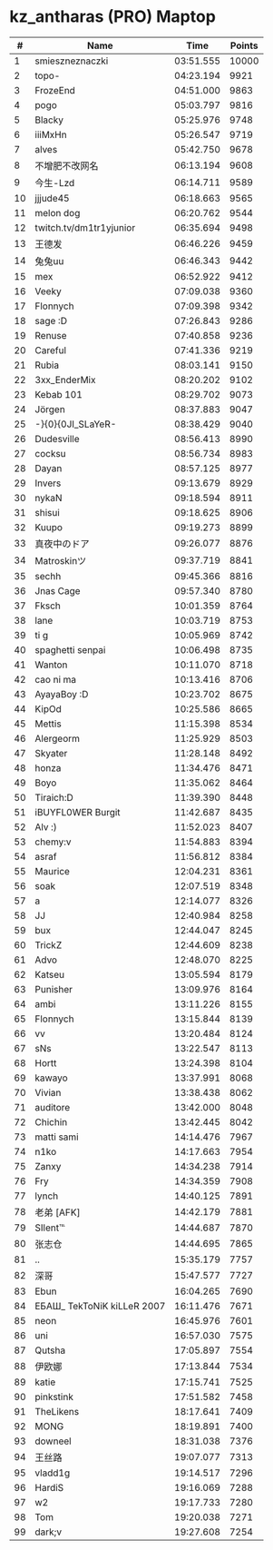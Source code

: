 # kz_antharas (PRO) Maptop

|  # | Name | Time | Points |
|-------------- | -------------- | -------------- | -------------- | 
| 1 | smieszneznaczki | 03:51.555 | 10000 | 
| 2 | topo- | 04:23.194 | 9921 | 
| 3 | FrozeEnd | 04:51.000 | 9863 | 
| 4 | pogo | 05:03.797 | 9816 | 
| 5 | Blacky | 05:25.976 | 9748 | 
| 6 | iiiMxHn | 05:26.547 | 9719 | 
| 7 | alves | 05:42.750 | 9678 | 
| 8 | 不增肥不改网名 | 06:13.194 | 9608 | 
| 9 | 今生-Lzd | 06:14.711 | 9589 | 
| 10 | jjjude45 | 06:18.663 | 9565 | 
| 11 | melon dog | 06:20.762 | 9544 | 
| 12 | twitch.tv/dm1tr1yjunior | 06:35.694 | 9498 | 
| 13 | 王德发 | 06:46.226 | 9459 | 
| 14 | 兔兔uu | 06:46.343 | 9442 | 
| 15 | mex | 06:52.922 | 9412 | 
| 16 | Veeky | 07:09.038 | 9360 | 
| 17 | Flonnych | 07:09.398 | 9342 | 
| 18 | sage :D | 07:26.843 | 9286 | 
| 19 | Renuse | 07:40.858 | 9236 | 
| 20 | Careful | 07:41.336 | 9219 | 
| 21 | Rubia | 08:03.141 | 9150 | 
| 22 | 3xx_EnderMix | 08:20.202 | 9102 | 
| 23 | Kebab 101 | 08:29.702 | 9073 | 
| 24 | Jörgen | 08:37.883 | 9047 | 
| 25 | -}{0}{0JI_SLaYeR- | 08:38.429 | 9040 | 
| 26 | Dudesville | 08:56.413 | 8990 | 
| 27 | cocksu | 08:56.734 | 8983 | 
| 28 | Dayan | 08:57.125 | 8977 | 
| 29 | Invers | 09:13.679 | 8929 | 
| 30 | nykaN | 09:18.594 | 8911 | 
| 31 | shisui | 09:18.625 | 8906 | 
| 32 | Kuupo | 09:19.273 | 8899 | 
| 33 | 真夜中のドア | 09:26.077 | 8876 | 
| 34 | Matroskinツ | 09:37.719 | 8841 | 
| 35 | sechh | 09:45.366 | 8816 | 
| 36 | Jnas Cage | 09:57.340 | 8780 | 
| 37 | Fksch | 10:01.359 | 8764 | 
| 38 | lane | 10:03.719 | 8753 | 
| 39 | ti g | 10:05.969 | 8742 | 
| 40 | spaghetti senpai | 10:06.498 | 8735 | 
| 41 | Wanton | 10:11.070 | 8718 | 
| 42 | cao ni ma | 10:13.416 | 8706 | 
| 43 | AyayaBoy :D | 10:23.702 | 8675 | 
| 44 | KipOd | 10:25.586 | 8665 | 
| 45 | Mettis | 11:15.398 | 8534 | 
| 46 | Alergeorm | 11:25.929 | 8503 | 
| 47 | Skyater | 11:28.148 | 8492 | 
| 48 | honza | 11:34.476 | 8471 | 
| 49 | Boyo | 11:35.062 | 8464 | 
| 50 | Tiraich:D | 11:39.390 | 8448 | 
| 51 | iBUYFL0WER Burgit | 11:42.687 | 8435 | 
| 52 | Alv :) | 11:52.023 | 8407 | 
| 53 | chemy:v | 11:54.883 | 8394 | 
| 54 | asraf | 11:56.812 | 8384 | 
| 55 | Maurice | 12:04.231 | 8361 | 
| 56 | soak | 12:07.519 | 8348 | 
| 57 | a | 12:14.077 | 8326 | 
| 58 | JJ | 12:40.984 | 8258 | 
| 59 | bux | 12:44.047 | 8245 | 
| 60 | TrickZ | 12:44.609 | 8238 | 
| 61 | Advo | 12:48.070 | 8225 | 
| 62 | Katseu | 13:05.594 | 8179 | 
| 63 | Punisher | 13:09.976 | 8164 | 
| 64 | ambi | 13:11.226 | 8155 | 
| 65 | Flonnych | 13:15.844 | 8139 | 
| 66 | vv | 13:20.484 | 8124 | 
| 67 | sNs | 13:22.547 | 8113 | 
| 68 | Hortt | 13:24.398 | 8104 | 
| 69 | kawayo | 13:37.991 | 8068 | 
| 70 | Vivian | 13:38.438 | 8062 | 
| 71 | auditore | 13:42.000 | 8048 | 
| 72 | Chichin | 13:42.445 | 8042 | 
| 73 | matti sami | 14:14.476 | 7967 | 
| 74 | n1ko | 14:17.663 | 7954 | 
| 75 | Zanxy | 14:34.238 | 7914 | 
| 76 | Fry | 14:34.359 | 7908 | 
| 77 | lynch | 14:40.125 | 7891 | 
| 78 | 老弟 [AFK] | 14:42.179 | 7881 | 
| 79 | SIlent℡ | 14:44.687 | 7870 | 
| 80 | 张志仓 | 14:44.695 | 7865 | 
| 81 | .. | 15:35.179 | 7757 | 
| 82 | 深哥 | 15:47.577 | 7727 | 
| 83 | Ebun | 16:04.265 | 7690 | 
| 84 | ЕБАШ_ TekToNiK kiLLeR 2007 | 16:11.476 | 7671 | 
| 85 | neon | 16:45.976 | 7601 | 
| 86 | uni | 16:57.030 | 7575 | 
| 87 | Qutsha | 17:05.897 | 7554 | 
| 88 | 伊欧娜 | 17:13.844 | 7534 | 
| 89 | katie | 17:15.741 | 7525 | 
| 90 | pinkstink | 17:51.582 | 7458 | 
| 91 | TheLikens | 18:17.641 | 7409 | 
| 92 | MONG | 18:19.891 | 7400 | 
| 93 | downeel | 18:31.038 | 7376 | 
| 94 | 王丝路 | 19:07.077 | 7313 | 
| 95 | vladd1g | 19:14.517 | 7296 | 
| 96 | HardiS | 19:16.069 | 7288 | 
| 97 | w2 | 19:17.733 | 7280 | 
| 98 | Tom | 19:20.038 | 7271 | 
| 99 | dark;v | 19:27.608 | 7254 | 

